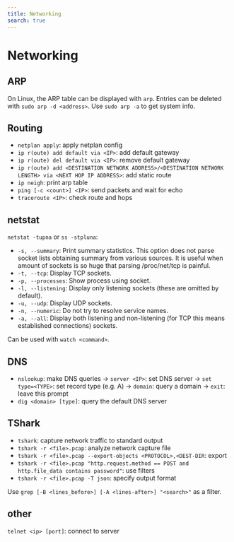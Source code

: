 ```yaml
---
title: Networking
search: true
---
```


# Networking

## ARP

On Linux, the ARP table can be displayed with `arp`. Entries can be deleted with `sudo arp -d <address>`. Use `sudo arp -a` to get system info.

## Routing

- `netplan apply`: apply netplan config
- `ip r(oute) add default via <IP>`: add default gateway
- `ip r(oute) del default via <IP>`: remove default gateway
- `ip r(oute) add <DESTINATION NETWORK ADDRESS>/<DESTINATION NETWORK LENGTH> via <NEXT HOP IP ADDRESS>`: add static route
- `ip neigh`: print arp table
- `ping [-c <count>] <IP>`: send packets and wait for echo
- `traceroute <IP>`: check route and hops

## netstat

`netstat -tupna` or `ss -stpluna`:

- `-s, --summary`: Print summary statistics. This option does not parse socket lists obtaining summary from various sources. It is useful when amount of sockets is so huge that parsing /proc/net/tcp is painful.
- `-t, --tcp`: Display TCP sockets.
- `-p, --processes`: Show process using socket.
- `-l, --listening`: Display only listening sockets (these are omitted by default).
- `-u, --udp`: Display UDP sockets.
- `-n, --numeric`: Do not try to resolve service names.
- `-a, --all`: Display both listening and non-listening (for TCP this means established connections) sockets.

Can be used with `watch <command>`.

## DNS

- `nslookup`: make DNS queries
-> `server <IP>`: set DNS server
-> `set type=<TYPE>`: set record type (e.g. A)
-> `domain`: query a domain
-> `exit`: leave this prompt
- `dig <domain> [type]`: query the default DNS server

## TShark

- `tshark`: capture network traffic to standard output
- `tshark -r <file>.pcap`: analyze network capture file
- `tshark -r <file>.pcap --export-objects <PROTOCOL>,<DEST-DIR`: export
- `tshark -r <file>.pcap "http.request.method == POST and http.file_data contains password"`: use filters
- `tshark -r <file>.pcap -T json`: specify output format

Use `grep [-B <lines_before>] [-A <lines-after>] "<search>"` as a filter.

## other

`telnet <ip> [port]`: connect to server

